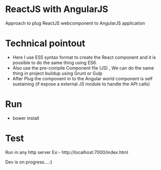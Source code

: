 # ReactJS with AngularJS
Approach to plug ReactJS webcomponent to AngularJS application

# Technical pointout
- Here I use ES5 syntax format to create the React component and it is possible to do the same thing using ES6.
- Also use the pre-compile Component file (JS) , We can do the same thing in project buildup using Grunt or Gulp
- After Plug the component in to the Angular world component is self sustaining (if expose a external JS module to handle the API calls)

# Run
- bower install

# Test
Run in any http server Ex:- http://localhost:7000/index.html

Dev is on progress....:)
